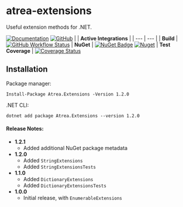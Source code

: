 # atrea-extensions
Useful extension methods for .NET.

[![Documentation](https://img.shields.io/badge/%F0%9F%93%84-documentation-informational)](https://github.com/itabaiyu/atrea-extensions/blob/master/documentation/Atrea-Extensions.md)
[![GitHub](https://img.shields.io/github/license/itabaiyu/atrea-extensions)](https://github.com/itabaiyu/atrea-extensions/blob/master/LICENSE)
|     |  **Active Integrations**   |
| --- | --- |
| **Build** | [![GitHub Workflow Status](https://img.shields.io/github/workflow/status/itabaiyu/atrea-extensions/dotnetcore)](https://github.com/itabaiyu/atrea-extensions/actions?query=workflow%3Adotnetcore)
| **NuGet** | [![NuGet Badge](https://buildstats.info/nuget/atrea.extensions)](https://www.nuget.org/packages/atrea.extensions/) [![Nuget](https://img.shields.io/nuget/v/atrea.extensions)](https://www.nuget.org/packages/Atrea.Extensions/)
| **Test Coverage** | [![Coverage Status](https://coveralls.io/repos/github/itabaiyu/atrea-extensions/badge.svg?branch=master)](https://coveralls.io/github/itabaiyu/atrea-extensions?branch=master)

## Installation

Package manager:
```
Install-Package Atrea.Extensions -Version 1.2.0
```

.NET CLI:
```
dotnet add package Atrea.Extensions --version 1.2.0
```

#### Release Notes:

- **1.2.1**
  - Added additional NuGet package metadata
- **1.2.0**
  - Added `StringExtensions`
  - Added `StringExtensionsTests`
- **1.1.0**
  - Added `DictionaryExtensions`
  - Added `DictionaryExtensionsTests`
- **1.0.0**
  - Initial release, with `EnumerableExtensions`

